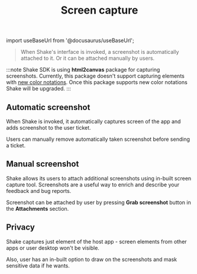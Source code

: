 ﻿---
id: screen-capture
title: Screen capture
---
import useBaseUrl from '@docusaurus/useBaseUrl';

> When Shake's interface is invoked, a screenshot is automatically attached to it. Or it can be attached manually by users.

:::note
Shake SDK is using **html2canvas** package for capturing screenshots. 
Currently, this package doesn't support capturing elements with [new color notations](https://developer.mozilla.org/en-US/blog/css-color-module-level-4/#new_functional_notation_for_colors).
Once this package supports new color notations Shake will be upgraded.
:::


## Automatic screenshot

When Shake is invoked, it automatically captures screen of the app and adds screenshot to the user ticket.

Users can manually remove automatically taken screenshot before sending a ticket.

## Manual screenshot

Shake allows its users to attach additional screenshots using in-built screen capture tool.
Screenshots are a useful way to enrich and describe your feedback and bug reports.

Screenshot can be attached by user by pressing **Grab screenshot** button in the **Attachments** section.

## Privacy

Shake captures just element of the host app - screen elements from other apps or user desktop won't be visible.

Also, user has an in-built option to draw on the screenshots and mask sensitive data if he wants.

